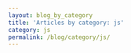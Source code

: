 ```yaml
---
layout: blog_by_category
title: 'Articles by category: js'
category: js
permalink: /blog/category/js/
---
```

